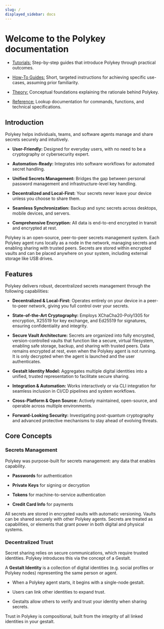```yaml
---
slug: /
displayed_sidebar: docs
---
```


# Welcome to the Polykey documentation

- [Tutorials:](https://polykey.com/docs/tutorials) Step-by-step guides that
  introduce Polykey through practical outcomes.

- [How-To Guides:](https://polykey.com/docs/how-to-guides) Short, targeted
  instructions for achieving specific use-cases, assuming prior familiarity.

- [Theory:](https://polykey.com/docs/theory/) Conceptual foundations explaining
  the rationale behind Polykey.

- [Reference:](https://polykey.com/docs/reference/) Lookup documentation for
  commands, functions, and technical specifications.

## Introduction

Polykey helps individuals, teams, and software agents manage and share secrets
securely and intuitively.

- **User-Friendly:** Designed for everyday users, with no need to be a
  cryptography or cybersecurity expert.

- **Automation-Ready:** Integrates into software workflows for automated secret
  handling.

- **Unified Secrets Management:** Bridges the gap between personal password
  management and infrastructure-level key handling.

- **Decentralized and Local-First:** Your secrets never leave your device unless
  you choose to share them.

- **Seamless Synchronization:** Backup and sync secrets across desktops, mobile
  devices, and servers.

- **Comprehensive Encryption:** All data is end-to-end encrypted in transit and
  encrypted at rest.

Polykey is an open-source, peer-to-peer secrets management system. Each Polykey
agent runs locally as a node in the network, managing secrets and enabling
sharing with trusted peers. Secrets are stored within encrypted vaults and can
be placed anywhere on your system, including external storage like USB drives.

## Features

Polykey delivers robust, decentralized secrets management through the following
capabilities:

- **Decentralized & Local-First:** Operates entirely on your device in a
  peer-to-peer network, giving you full control over your secrets.

- **State-of-the-Art Cryptography:** Employs XChaCha20-Poly1305 for encryption,
  X25519 for key exchange, and Ed25519 for signatures, ensuring confidentiality
  and integrity.

- **Secure Vault Architecture:** Secrets are organized into fully encrypted,
  version-controlled vaults that function like a secure, virtual filesystem,
  enabling safe storage, backup, and sharing with trusted peers. Data remains
  encrypted at rest, even when the Polykey agent is not running. It is only
  decrypted when the agent is launched and the user authenticates.

- **Gestalt Identity Model:** Aggregates multiple digital identities into a
  unified, trusted representation to facilitate secure sharing.

- **Integration & Automation:** Works interactively or via CLI integration for
  seamless inclusion in CI/CD pipelines and system workflows.

- **Cross-Platform & Open Source:** Actively maintained, open-source, and
  operable across multiple environments.

- **Forward-Looking Security:** Investigating post-quantum cryptography and
  advanced protective mechanisms to stay ahead of evolving threats.

## Core Concepts

### Secrets Management

Polykey was purpose-built for secrets management: any data that enables
capability.

- **Passwords** for authentication

- **Private Keys** for signing or decryption

- **Tokens** for machine-to-service authentication

- **Credit Card Info** for payments

All secrets are stored in encrypted vaults with automatic versioning. Vaults can
be shared securely with other Polykey agents. Secrets are treated as
capabilities, or elements that grant power in both digital and physical systems.

### Decentralized Trust

Secret sharing relies on secure communications, which require trusted
identities. Polykey introduces this via the concept of a Gestalt.

A **Gestalt Identity** is a collection of digital identities (e.g. social
profiles or Polykey nodes) representing the same person or agent.

- When a Polykey agent starts, it begins with a single-node gestalt.

- Users can link other identities to expand trust.

- Gestalts allow others to verify and trust your identity when sharing secrets.

Trust in Polykey is compositional, built from the integrity of all linked
identities in your gestalt.
